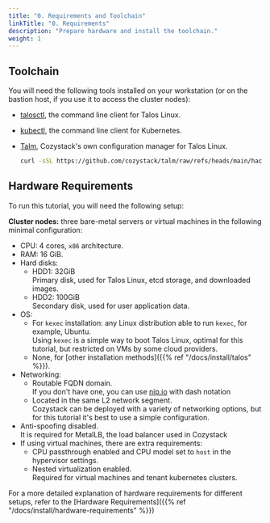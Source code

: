 ```yaml
---
title: "0. Requirements and Toolchain"
linkTitle: "0. Requirements"
description: "Prepare hardware and install the toolchain."
weight: 1
---
```


## Toolchain

You will need the following tools installed on your workstation (or on the bastion host, if you use it to access the cluster nodes):

-   [talosctl](https://www.talos.dev/v1.10/talos-guides/install/talosctl/), the command line client for Talos Linux.
-   [kubectl](https://kubernetes.io/docs/tasks/tools/#kubectl), the command line client for Kubernetes.
-   [Talm](https://github.com/cozystack/talm?tab=readme-ov-file#installation), Cozystack's own configuration manager for Talos Linux.<br>
    
    ```bash
    curl -sSL https://github.com/cozystack/talm/raw/refs/heads/main/hack/install.sh | sh -s
    ```

## Hardware Requirements

To run this tutorial, you will need the following setup:

**Cluster nodes:** three bare-metal servers or virtual machines in the following minimal configuration:

-   CPU: 4 cores, `x86` architecture.
-   RAM: 16 GiB.
-   Hard disks:
    -   HDD1: 32GiB<br>Primary disk, used for Talos Linux, etcd storage, and downloaded images.
    -   HDD2: 100GiB<br>Secondary disk, used for user application data.
-   OS:
    -   For `kexec` installation: any Linux distribution able to run `kexec`, for example, Ubuntu.<br>
        Using `kexec` is a simple way to boot Talos Linux, optimal for this tutorial, but restricted on VMs by some cloud providers.
    -   None, for [other installation methods]({{% ref "/docs/install/talos" %}}). 
-   Networking:
    -   Routable FQDN domain.<br>If you don't have one, you can use [nip.io](https://nip.io/) with dash notation
    -   Located in the same L2 network segment.<br>
        Cozystack can be deployed with a variety of networking options, but for this tutorial it's best to use a simple configuration.
-   Anti-spoofing disabled.<br>
    It is required for MetalLB, the load balancer used in Cozystack
-   If using virtual machines, there are extra requirements:
    -   CPU passthrough enabled and CPU model set to `host` in the hypervisor settings.
    -   Nested virtualization enabled.<br>
        Required for virtual machines and tenant kubernetes clusters.

For a more detailed explanation of hardware requirements for different setups, refer to the [Hardware Requirements]({{% ref "/docs/install/hardware-requirements" %}})
    
